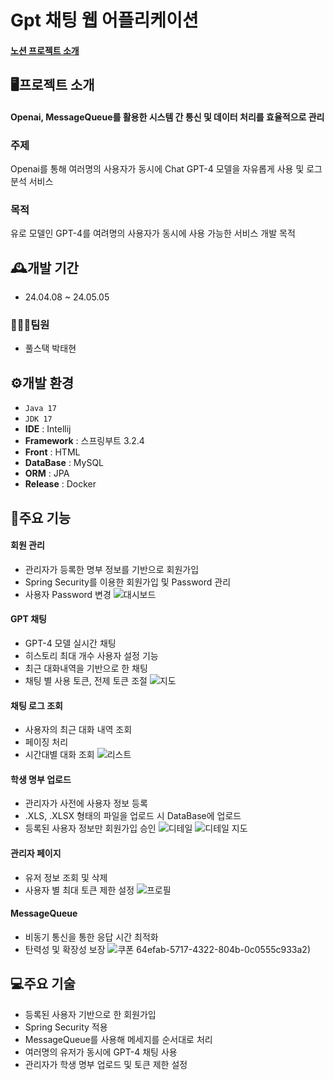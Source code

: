 # Gpt 채팅 웹 어플리케이션

#### <a href="https://sw-sth.notion.site/898e9ed7b37e4d4e8170a86defd68769">노션 프로젝트 소개</a>

## 🖥️프로젝트 소개
#### Openai, MessageQueue를 활용한 시스템 간 통신 및 데이터 처리를 효율적으로 관리

### 주제
Openai를 통해 여러명의 사용자가 동시에 Chat GPT-4 모델을 자유롭게 사용 및 로그 분석 서비스

### 목적
유로 모델인 GPT-4를 여려명의 사용자가 동시에 사용 가능한 서비스 개발 목적

## 🕰️개발 기간
- 24.04.08 ~ 24.05.05

### 🧑‍🤝‍🧑팀원
- 풀스택 박태현

## ⚙️개발 환경
- `Java 17` 
- `JDK 17` 
- **IDE** : Intellij 
- **Framework** : 스프링부트 3.2.4 
- **Front** : HTML
- **DataBase** : MySQL
- **ORM** : JPA
- **Release** : Docker

## 📌주요 기능
#### 회원 관리
- 관리자가 등록한 명부 정보를 기반으로 회원가입
- Spring Security를 이용한 회원가입 및 Password 관리 
- 사용자 Password 변경
![대시보드](https://github.com/kariseio/MSA_CultureWithSBike/assets/39698079/923d473b-f137-4716-9804-758e640ddedf)

#### GPT 채팅
- GPT-4 모델 실시간 채팅
- 히스토리 최대 개수 사용자 설정 기능
- 최근 대화내역을 기반으로 한 채팅
- 채팅 별 사용 토큰, 전제 토큰 조절 
![지도](https://github.com/kariseio/MSA_CultureWithSBike/assets/39698079/720c5076-ef84-46f6-aac0-cad0afecf86b)
#### 채팅 로그 조회
- 사용자의 최근 대화 내역 조회
- 페이징 처리
- 시간대별 대화 조회 
![리스트](https://github.com/kariseio/MSA_CultureWithSBike/assets/39698079/7c8a54e6-2770-42f6-880d-fb3164a611f3)
#### 학생 명부 업로드
- 관리자가 사전에 사용자 정보 등록 
- .XLS, .XLSX 형태의 파일을 업로드 시 DataBase에 업로드
- 등록된 사용자 정보만 회원가입 승인 
![디테일](https://github.com/kariseio/MSA_CultureWithSBike/assets/39698079/978ea2d3-251c-4a54-b778-631bab7be144)
![디테일 지도](https://github.com/kariseio/MSA_CultureWithSBike/assets/39698079/7185ef78-eca5-4630-ac7c-eef01145fd3c)
#### 관리자 페이지
- 유저 정보 조회 및 삭제
- 사용자 별 최대 토큰 제한 설정
![프로필](https://github.com/kariseio/MSA_CultureWithSBike/assets/39698079/178b8981-119f-44e9-97dd-6cf83b6be06d)
#### MessageQueue
- 비동기 통신을 통한 응답 시간 최적화
- 탄력성 및 확장성 보장
![쿠폰](https://github.com/kariseio/MSA_CultureWithSBike/assets/39698079/7e86381a-14d9-4999-9f7b-ba5c8040f7a2)
64efab-5717-4322-804b-0c0555c933a2)

## 💻주요 기술
- 등록된 사용자 기반으로 한 회원가입
- Spring Security 적용 
- MessageQueue를 사용해 메세지를 순서대로 처리
- 여러명의 유저가 동시에 GPT-4 채팅 사용
- 관리자가 학생 명부 업로드 및 토큰 제한 설정
